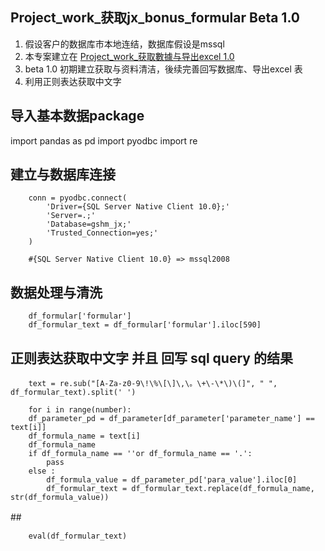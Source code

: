 ## Project_work_获取jx_bonus_formular Beta 1.0


1. 假设客户的数据库市本地连结，数据库假设是mssql 
2. 本专案建立在 [Project_work_获取數據与导出excel 1.0](https://github.com/smopthy/project_access_db_parameter)
3. beta 1.0 初期建立获取与资料清洁，後续完善回写数据库、导出excel 表
4. 利用正则表达获取中文字

## 导入基本数据package 

import pandas as pd 
import pyodbc 
import re

## 建立与数据库连接
```
    conn = pyodbc.connect(  
        'Driver={SQL Server Native Client 10.0};'  
        'Server=.;'  
        'Database=gshm_jx;'  
        'Trusted_Connection=yes;'  
    )  

    #{SQL Server Native Client 10.0} => mssql2008  
```

## 数据处理与清洗
```
    df_formular['formular']   
    df_formular_text = df_formular['formular'].iloc[590]  
```
## 正则表达获取中文字 并且 回写 sql query 的结果
```  
    text = re.sub("[A-Za-z0-9\!\%\[\]\,\。\+\-\*\)\(]", " ", df_formular_text).split(' ')

    for i in range(number):  
    df_parameter_pd = df_parameter[df_parameter['parameter_name'] == text[i]]  
    df_formula_name = text[i]  
    df_formula_name  
    if df_formula_name == ''or df_formula_name == '.':  
        pass   
    else :  
        df_formula_value = df_parameter_pd['para_value'].iloc[0]  
        df_formular_text = df_formular_text.replace(df_formula_name, str(df_formula_value))  

```

##　
```
    eval(df_formular_text)
    
``` 
